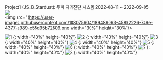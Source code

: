 Project1 (JS_B_Stardust): 두피 자가진단 시스템 2022-08-11 ~ 2022-09-05 
<br>
<img src="https://user-images.githubusercontent.com/108075604/188791960-6ca55e8f-757e-4b4e-ae9a-65ace5d6c754.gif"> 
<br>
<img src="(https://user-images.githubusercontent.com/108075604/189489063-45892226-749e-4377-a989-c55d95b72809.png  width="30%" height="30%"/>

![1](https://user-images.githubusercontent.com/108075604/189489063-45892226-749e-4377-a989-c55d95b72809.png) {: width="40%" height="40%"}
![2](https://user-images.githubusercontent.com/108075604/189489067-74a52770-897f-4045-8e3b-0d27638a48f9.png) {: width="40%" height="40%"}
![3](https://user-images.githubusercontent.com/108075604/189489069-1f6665e7-a900-48d0-872a-d194121e5ea9.png) {: width="40%" height="40%"}
![4](https://user-images.githubusercontent.com/108075604/189489073-ffa33f26-6b6d-4a2f-aaca-623dddcef8b2.png) {: width="40%" height="40%"}
![5](https://user-images.githubusercontent.com/108075604/189489075-eb4f7e0c-ecd2-46c3-a005-299aeeaaae86.png) {: width="40%" height="40%"}
![6](https://user-images.githubusercontent.com/108075604/189489077-a972931f-87af-4de7-ab56-d7e3a678681f.png) {: width="40%" height="40%"}
![7](https://user-images.githubusercontent.com/108075604/189489227-4053c22d-68a7-4b08-96bb-402c1b90e855.png) {: width="40%" height="40%"}
![8](https://user-images.githubusercontent.com/108075604/189489234-96352042-a350-4fc4-82ae-6a2734f656af.png) {: width="40%" height="40%"}
